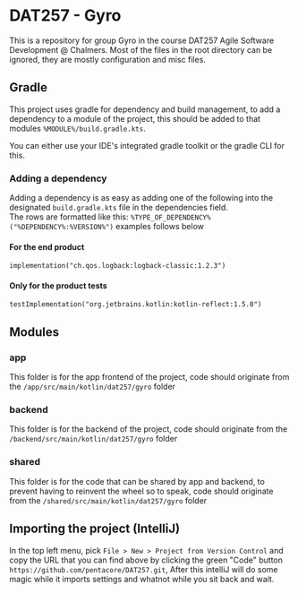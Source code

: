 # DAT257 - Gyro

This is a repository for group Gyro in the course DAT257 Agile Software Development @ Chalmers.
Most of the files in the root directory can be ignored, they are mostly configuration and misc files.

## Gradle
This project uses gradle for dependency and build management, to add a dependency to a module of the project, this should be added to that modules `%MODULE%/build.gradle.kts`.

You can either use your IDE's integrated gradle toolkit or the gradle CLI for this.

### Adding a dependency
Adding a dependency is as easy as adding one of the following into the designated `build.gradle.kts` file in the dependencies field. \
The rows are formatted like this: `%TYPE_OF_DEPENDENCY%("%DEPENDENCY%:%VERSION%")` examples follows below

#### For the end product
`implementation("ch.qos.logback:logback-classic:1.2.3")`

#### Only for the product tests
`testImplementation("org.jetbrains.kotlin:kotlin-reflect:1.5.0")`

## Modules
### app
This folder is for the app frontend of the project, code should originate from the `/app/src/main/kotlin/dat257/gyro` folder

### backend
This folder is for the backend of the project, code should originate from the `/backend/src/main/kotlin/dat257/gyro` folder

### shared
This folder is for the code that can be shared by app and backend, to prevent having to reinvent the wheel so to speak, code should originate from the `/shared/src/main/kotlin/dat257/gyro` folder

## Importing the project (IntelliJ)
In the top left menu, pick `File > New > Project from Version Control` and copy the URL that you can find above by clicking the green "Code" button `https://github.com/pentacore/DAT257.git`, After this intelliJ will do some magic while it imports settings and whatnot while you sit back and wait.
